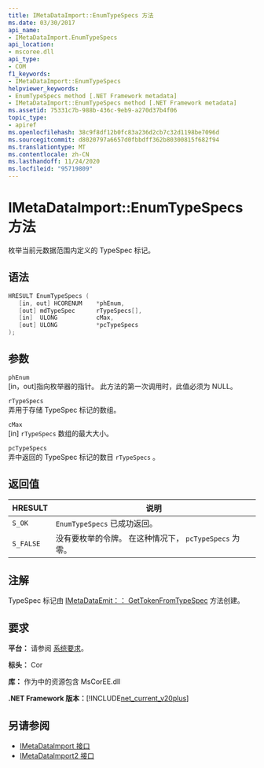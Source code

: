 ```yaml
---
title: IMetaDataImport::EnumTypeSpecs 方法
ms.date: 03/30/2017
api_name:
- IMetaDataImport.EnumTypeSpecs
api_location:
- mscoree.dll
api_type:
- COM
f1_keywords:
- IMetaDataImport::EnumTypeSpecs
helpviewer_keywords:
- EnumTypeSpecs method [.NET Framework metadata]
- IMetaDataImport::EnumTypeSpecs method [.NET Framework metadata]
ms.assetid: 75331c7b-988b-436c-9eb9-a270d37b4f06
topic_type:
- apiref
ms.openlocfilehash: 38c9f8df12b0fc83a236d2cb7c32d1198be7096d
ms.sourcegitcommit: d8020797a6657d0fbbdff362b80300815f682f94
ms.translationtype: MT
ms.contentlocale: zh-CN
ms.lasthandoff: 11/24/2020
ms.locfileid: "95719809"
---
```

# <a name="imetadataimportenumtypespecs-method"></a>IMetaDataImport::EnumTypeSpecs 方法

枚举当前元数据范围内定义的 TypeSpec 标记。  
  
## <a name="syntax"></a>语法  
  
```cpp  
HRESULT EnumTypeSpecs (  
   [in, out] HCORENUM    *phEnum,  
   [out] mdTypeSpec      rTypeSpecs[],  
   [in]  ULONG           cMax,  
   [out] ULONG           *pcTypeSpecs  
);  
```  
  
## <a name="parameters"></a>参数  

 `phEnum`  
 [in，out]指向枚举器的指针。 此方法的第一次调用时，此值必须为 NULL。  
  
 `rTypeSpecs`  
 弄用于存储 TypeSpec 标记的数组。  
  
 `cMax`  
 [in] `rTypeSpecs` 数组的最大大小。  
  
 `pcTypeSpecs`  
 弄中返回的 TypeSpec 标记的数目 `rTypeSpecs` 。  
  
## <a name="return-value"></a>返回值  
  
|HRESULT|说明|  
|-------------|-----------------|  
|`S_OK`|`EnumTypeSpecs` 已成功返回。|  
|`S_FALSE`|没有要枚举的令牌。 在这种情况下， `pcTypeSpecs` 为零。|  
  
## <a name="remarks"></a>注解  

 TypeSpec 标记由 [IMetaDataEmit：： GetTokenFromTypeSpec](imetadataemit-gettokenfromtypespec-method.md) 方法创建。  
  
## <a name="requirements"></a>要求  

 **平台：** 请参阅 [系统要求](../../get-started/system-requirements.md)。  
  
 **标头：** Cor  
  
 **库：** 作为中的资源包含 MsCorEE.dll  
  
 **.NET Framework 版本：**[!INCLUDE[net_current_v20plus](../../../../includes/net-current-v20plus-md.md)]  
  
## <a name="see-also"></a>另请参阅

- [IMetaDataImport 接口](imetadataimport-interface.md)
- [IMetaDataImport2 接口](imetadataimport2-interface.md)
